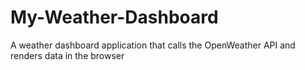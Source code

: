 # My-Weather-Dashboard
A weather dashboard application that calls the OpenWeather API and renders data in the browser
